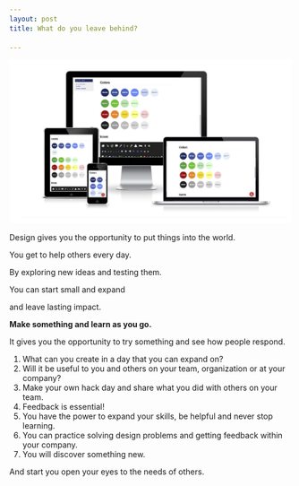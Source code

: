 ```yaml
---
layout: post
title: What do you leave behind?

---
```

![](/uploads/color.jpg)

Design gives you the opportunity to put things into the world.

You get to help others every day.

By exploring new ideas and testing them.

You can start small and expand

and leave lasting impact.

**Make something and learn as you go.**

It gives you the opportunity to try something and see how people respond.

1. What can you create in a day that you can expand on?
2. Will it be useful to you and others on your team, organization or at your company?
3. Make your own hack day and share what you did with others on your team.
4. Feedback is essential!
5. You have the power to expand your skills, be helpful and never stop learning.
6. You can practice solving design problems and getting feedback within your company.
7. You will discover something new.

  
And start you open your eyes to the needs of others.